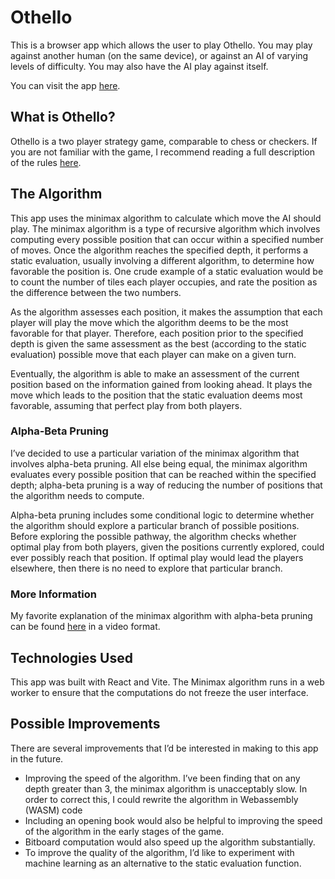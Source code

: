 # Othello

This is a browser app which allows the user to play Othello. You may play against another human (on the same device), or against an AI of varying levels of difficulty. You may also have the AI play against itself.

You can visit the app [here](https://thrasymachuss.github.io/othello-ai-v2/).

## What is Othello?

Othello is a two player strategy game, comparable to chess or checkers. If you are not familiar with the game, I recommend reading a full description of the rules [here](https://www.worldothello.org/about/about-othello/othello-rules/official-rules/english).

## The Algorithm

This app uses the minimax algorithm to calculate which move the AI should play. The minimax algorithm is a type of recursive algorithm which involves computing every possible position that can occur within a specified number of moves. Once the algorithm reaches the specified depth, it performs a static evaluation, usually involving a different algorithm, to determine how favorable the position is. One crude example of a static evaluation would be to count the number of tiles each player occupies, and rate the position as the difference between the two numbers.

As the algorithm assesses each position, it makes the assumption that each player will play the move which the algorithm deems to be the most favorable for that player. Therefore, each position prior to the specified depth is given the same assessment as the best (according to the static evaluation) possible move that each player can make on a given turn.

Eventually, the algorithm is able to make an assessment of the current position based on the information gained from looking ahead. It plays the move which leads to the position that the static evaluation deems most favorable, assuming that perfect play from both players.

### Alpha-Beta Pruning

I’ve decided to use a particular variation of the minimax algorithm that involves alpha-beta pruning. All else being equal, the minimax algorithm evaluates every possible position that can be reached within the specified depth; alpha-beta pruning is a way of reducing the number of positions that the algorithm needs to compute.

Alpha-beta pruning includes some conditional logic to determine whether the algorithm should explore a particular branch of possible positions. Before exploring the possible pathway, the algorithm checks whether optimal play from both players, given the positions currently explored, could ever possibly reach that position. If optimal play would lead the players elsewhere, then there is no need to explore that particular branch.

### More Information

My favorite explanation of the minimax algorithm with alpha-beta pruning can be found [here](https://www.youtube.com/watch?v=l-hh51ncgDI&t=591s) in a video format.

## Technologies Used

This app was built with React and Vite. The Minimax algorithm runs in a web worker to ensure that the computations do not freeze the user interface.

## Possible Improvements

There are several improvements that I’d be interested in making to this app in the future.

- Improving the speed of the algorithm. I’ve been finding that on any depth greater than 3, the minimax algorithm is unacceptably slow. In order to correct this, I could rewrite the algorithm in Webassembly (WASM) code
- Including an opening book would also be helpful to improving the speed of the algorithm in the early stages of the game.
- Bitboard computation would also speed up the algorithm substantially.
- To improve the quality of the algorithm, I’d like to experiment with machine learning as an alternative to the static evaluation function.

